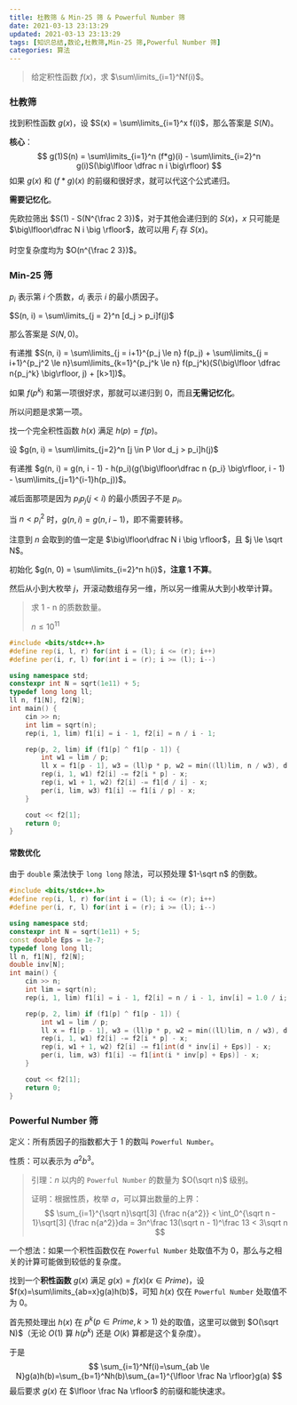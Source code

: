 ```yaml
---
title: 杜教筛 & Min-25 筛 & Powerful Number 筛
date: 2021-03-13 23:13:29
updated: 2021-03-13 23:13:29
tags: [知识总结,数论,杜教筛,Min-25 筛,Powerful Number 筛]
categories: 算法
---
```

> 给定积性函数 $f(x)$，求 $\sum\limits_{i=1}^Nf(i)$。

### 杜教筛

找到积性函数 $g(x)$，设 $S(x) = \sum\limits_{i=1}^x f(i)$，那么答案是 $S(N)$。

**核心**：
$$
g(1)S(n) = \sum\limits_{i=1}^n (f*g)(i) - \sum\limits_{i=2}^n g(i)S(\big\lfloor \dfrac n i \big\rfloor)
$$
如果 $g(x)$ 和 $(f*g)(x)$ 的前缀和很好求，就可以代这个公式递归。

**需要记忆化**。

先欧拉筛出 $S(1) - S(N^{\frac 2 3})$，对于其他会递归到的 $S(x)$，$x$ 只可能是 $\big\lfloor\dfrac N i \big \rfloor$，故可以用 $F_i$ 存 $S(x)$。

时空复杂度均为 $O(n^{\frac 2 3})$。

### Min-25 筛

$p_i$ 表示第 $i$ 个质数，$d_i$ 表示 $i$ 的最小质因子。

$S(n, i) = \sum\limits_{j = 2}^n [d_j > p_i]f(j)$

那么答案是 $S(N, 0)$。

有递推 $S(n, i) = \sum\limits_{j = i+1}^{p_j \le n} f(p_j) + \sum\limits_{j = i+1}^{p_j^2 \le n}\sum\limits_{k=1}^{p_j^k \le n} f(p_j^k)(S(\big\lfloor \dfrac n{p_j^k} \big\rfloor, j) + [k>1])$。

如果 $f(p^k)$ 和第一项很好求，那就可以递归到 $0$，而且**无需记忆化**。

所以问题是求第一项。

找一个完全积性函数 $h(x)$ 满足 $h(p) = f(p)$。

设 $g(n, i) = \sum\limits_{j=2}^n [j \in P \lor d_j > p_i]h(j)$

有递推 $g(n, i) = g(n, i - 1) - h(p_i)(g(\big\lfloor\dfrac n {p_i} \big\rfloor, i - 1) - \sum\limits_{j=1}^{i-1}h(p_j))$。

减后面那项是因为 $p_ip_j(j < i)$ 的最小质因子不是 $p_i$。

当 $n < p_i^2$ 时，$g(n,i)=g(n,i-1)$，即不需要转移。

注意到 $n$ 会取到的值一定是 $\big\lfloor\dfrac N i \big \rfloor$，且 $j \le \sqrt N$。

初始化 $g(n, 0) = \sum\limits_{i=2}^n h(i)$，**注意 $1$ 不算**。

然后从小到大枚举 $j$，开滚动数组存另一维，所以另一维需从大到小枚举计算。

> 求 1 - n 的质数数量。
>
> $n \le 10^{11}$

```cpp
#include <bits/stdc++.h>
#define rep(i, l, r) for(int i = (l); i <= (r); i++)
#define per(i, r, l) for(int i = (r); i >= (l); i--)

using namespace std;
constexpr int N = sqrt(1e11) + 5;
typedef long long ll;
ll n, f1[N], f2[N];
int main() {
    cin >> n;
    int lim = sqrt(n);
    rep(i, 1, lim) f1[i] = i - 1, f2[i] = n / i - 1;

    rep(p, 2, lim) if (f1[p] ^ f1[p - 1]) {
        int w1 = lim / p;
        ll x = f1[p - 1], w3 = (ll)p * p, w2 = min((ll)lim, n / w3), d = n / p;
        rep(i, 1, w1) f2[i] -= f2[i * p] - x;
        rep(i, w1 + 1, w2) f2[i] -= f1[d / i] - x;
        per(i, lim, w3) f1[i] -= f1[i / p] - x;
    }

    cout << f2[1];
    return 0;
}
```

#### 常数优化

由于 ```double``` 乘法快于 ```long long``` 除法，可以预处理 $1-\sqrt n$ 的倒数。

```cpp
#include <bits/stdc++.h>
#define rep(i, l, r) for(int i = (l); i <= (r); i++)
#define per(i, r, l) for(int i = (r); i >= (l); i--)

using namespace std;
constexpr int N = sqrt(1e11) + 5;
const double Eps = 1e-7;
typedef long long ll;
ll n, f1[N], f2[N];
double inv[N];
int main() {
    cin >> n;
    int lim = sqrt(n);
    rep(i, 1, lim) f1[i] = i - 1, f2[i] = n / i - 1, inv[i] = 1.0 / i;

    rep(p, 2, lim) if (f1[p] ^ f1[p - 1]) {
        int w1 = lim / p;
        ll x = f1[p - 1], w3 = (ll)p * p, w2 = min((ll)lim, n / w3), d = n / p;
        rep(i, 1, w1) f2[i] -= f2[i * p] - x;
        rep(i, w1 + 1, w2) f2[i] -= f1[int(d * inv[i] + Eps)] - x;
        per(i, lim, w3) f1[i] -= f1[int(i * inv[p] + Eps)] - x;
    }

    cout << f2[1];
    return 0;
}
```

### Powerful Number 筛

定义：所有质因子的指数都大于 $1$ 的数叫 ```Powerful Number```。

性质：可以表示为 $a^2b^3$。

> 引理：$n$ 以内的 ```Powerful Number``` 的数量为 $O(\sqrt n)$ 级别。
>
> 证明：根据性质，枚举 $a$，可以算出数量的上界：
> $$
> \sum_{i=1}^{\sqrt n}\sqrt[3] {\frac n{a^2}} < \int_0^{\sqrt n - 1}\sqrt[3] {\frac n{a^2}}da = 3n^\frac 13(\sqrt n - 1)^\frac 13 < 3\sqrt n
> $$

一个想法：如果一个积性函数仅在 ```Powerful Number``` 处取值不为 $0$，那么与之相关的计算可能做到较低的复杂度。

找到一个**积性函数** $g(x)$ 满足 $g(x)=f(x) (x \in Prime)$，设 $f(x)=\sum\limits_{ab=x}g(a)h(b)$，可知 $h(x)$ 仅在 ```Powerful Number``` 处取值不为 $0$。

首先预处理出 $h(x)$ 在 $p^k(p \in Prime,k > 1)$ 处的取值，这里可以做到 $O(\sqrt N)$（无论 $O(1)$ 算 $h(p^k)$ 还是 $O(k)$ 算都是这个复杂度）。

于是
$$
\sum_{i=1}^Nf(i)=\sum_{ab \le N}g(a)h(b)=\sum_{b=1}^Nh(b)\sum_{a=1}^{\lfloor \frac Na \rfloor}g(a)
$$
最后要求 $g(x)$ 在 $\lfloor \frac Na \rfloor$ 的前缀和能快速求。